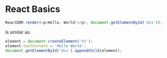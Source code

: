 # React Basics

```js
ReactDOM.render(<p>Hello, World!</p>, document.getElementById('div'));
```

Is similar as:

```js
element = document.createElement('h1');
element.textContent = 'Hello World';
document.getElementById('div').appendChild(element);
```
